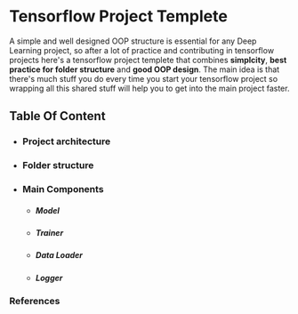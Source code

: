 # Tensorflow Project Templete
A simple and well designed OOP structure is essential for any Deep Learning project, so after a lot of practice and contributing in tensorflow projects here's a tensorflow project templete that combines   **simplcity**, **best practice for folder structure** and **good OOP design**.
The main idea is that there's much stuff you do every time you start your tensorflow project so wrapping all this shared stuff will help you to get into the main project faster.

## Table Of Content
 - ### Project architecture 
- ### Folder structure
- ### Main Components
    - ##### Model
    - ##### Trainer
    - ##### Data Loader
    - ##### Logger



### References
